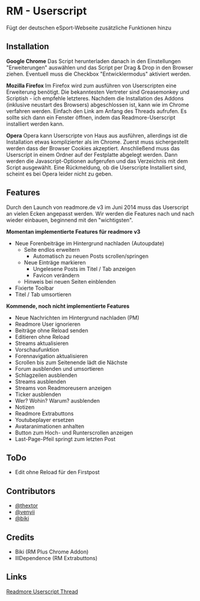 RM - Userscript
===============

Fügt der deutschen eSport-Webseite zusätzliche Funktionen hinzu

Installation
------------

**Google Chrome**
Das Script herunterladen danach in den Einstellungen "Erweiterungen" auswählen und das Script per Drag & Drop in den Browser ziehen. Eventuell muss die Checkbox "Entwicklermodus" aktiviert werden.

**Mozilla Firefox**
Im Firefox wird zum ausführen von Userscripten eine Erweiterung benötigt. Die bekanntesten Vertreter sind Greasemonkey und Scriptish - ich empfehle letzteres.
Nachdem die Installation des Addons (inklusive neustart des Browsers) abgeschlossen ist, kann wie im Chrome verfahren werden. Einfach den Link am Anfang des Threads aufrufen. Es sollte sich dann ein Fenster öffnen, indem das Readmore-Userscript installiert werden kann.

**Opera**
Opera kann Userscripte von Haus aus ausführen, allerdings ist die Installation etwas komplizierter als im Chrome. Zuerst muss sichergestellt werden dass der Browser Cookies akzeptiert.
Anschließend muss das Userscript in einem Ordner auf der Festplatte abgelegt werden. Dann werden die Javascript-Optionen aufgerufen und das Verzeichnis mit dem Script ausgewählt.
Eine Rückmeldung, ob die Userscripte Installiert sind, scheint es bei Opera leider nicht zu geben.

Features
------------

Durch den Launch von readmore.de v3 im Juni 2014 muss das Userscript an vielen Ecken angepasst werden. Wir werden die Features nach und nach wieder einbauen, beginnend mit den "wichtigsten".

**Momentan implementierte Features für readmore v3**
 * Neue Forenbeiträge im Hintergrund nachladen (Autoupdate)
     * Seite endlos erweitern
          * Automatisch zu neuen Posts scrollen/springen
     * Neue Einträge markieren
          * Ungelesene Posts im Titel / Tab anzeigen
          * Favicon verändern
     * Hinweis bei neuen Seiten einblenden
* Fixierte Toolbar
* Titel / Tab umsortieren

**Kommende, noch nicht implementierte Features**
 * Neue Nachrichten im Hintergrund nachladen (PM)
 * Readmore User ignorieren
 * Beiträge ohne Reload senden
 * Editieren ohne Reload
 * Streams aktualisieren
 * Vorschaufunktion
 * Forennavigation aktualisieren
 * Scrollen bis zum Seitenende lädt die Nächste
 * Forum ausblenden und umsortieren
 * Schlagzeilen ausblenden
 * Streams ausblenden
 * Streams von Readmoreusern anzeigen
 * Ticker ausblenden
 * Wer? Wohin? Warum? ausblenden
 * Notizen
 * Readmore Extrabuttons
 * Youtubeplayer ersetzen
 * Avataranimationen anhalten
 * Button zum Hoch- und Runterscrollen anzeigen
 * Last-Page-Pfeil springt zum letzten Post

ToDo
-------------
 * Edit ohne Reload für den Firstpost

Contributors
-------------

 * [@thextor](https://github.com/thextor)
 * [@venyii](https://github.com/venyii)
 * [@biki](https://github.com/biki)

Credits
-------------

 * Biki (RM Plus Chrome Addon)
 * IllDependence (RM Extrabuttons)

Links
-------------

[Readmore Userscript Thread][1]

[1]: http://www.readmore.de/forums/91-technik/60-software/111239-readmore-userscript-chrome-extension
